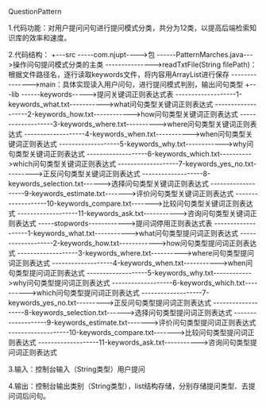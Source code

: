 QuestionPattern

1.代码功能：对用户提问问句进行提问模式分类，共分为12类，以提高后端检索知识库的效率和速度。

2.代码结构：
+---src
-----com.njupt---->包
------PatternMarches.java--->操作问句提问模式分类的主类
--------------->readTxtFile(String filePath)：根据文件路径名，逐行读取keywords文件，将内容用ArrayList进行保存
--------------->main：具体实现读入用户问句，进行提问模式判别，输出问句类型	
+---lib
------keywords----->提问关键词正则表达式表
-------------------1-keywords_what.txt----------->what问句类型关键词正则表达式
-------------------2-keywords_how.txt------------>how问句类型关键词正则表达式
-------------------3-keywords_where.txt---------->where问句类型关键词正则表达式
-------------------4-keywords_when.txt----------->when问句类型关键词正则表达式
-------------------5-keywords_why.txt------------>why问句类型关键词正则表达式
-------------------6-keywords_which.txt---------->which问句类型关键词正则表达式
-------------------7-keywords_yes_no.txt--------->正反问句类型关键词正则表达式
-------------------8-keywords_selection.txt------>选择问句类型关键词正则表达式
-------------------9-keywords_estimate.txt------->评价问句类型关键词正则表达式
-------------------10-keywords_compare.txt------->比较问句类型关键词正则表达式
-------------------11-keywords_ask.txt----------->咨询问句类型关键词正则表达式
-----stopwords------------>提问词停用正则表达式表
-------------------1-keywords_what.txt----------->what问句类型提问词正则表达式
-------------------2-keywords_how.txt------------>how问句类型提问词正则表达式
-------------------3-keywords_where.txt---------->where问句类型提问词正则表达式
-------------------4-keywords_when.txt----------->when问句类型提问词正则表达式
-------------------5-keywords_why.txt------------>why问句类型提问词正则表达式
-------------------6-keywords_which.txt---------->which问句类型提问词正则表达式
-------------------7-keywords_yes_no.txt--------->正反问句类型提问词正则表达式
-------------------8-keywords_selection.txt------>选择问句类型提问词正则表达式
-------------------9-keywords_estimate.txt------->评价问句类型提问词正则表达式
-------------------10-keywords_compare.txt------->比较问句类型提问词正则表达式
-------------------11-keywords_ask.txt----------->咨询问句类型提问词正则表达式

3.输入：控制台输入（String类型）用户提问

4.输出：控制台输出类别（String类型），list结构存储，分别存储提问类型、去提问词后问句。
